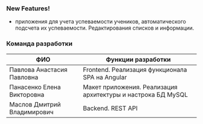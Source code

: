 ### New Features!

  - приложения для учета успеваемости учеников, автоматического подсчета их успеваемости. Редактирования списков и информации.

### Команда разработки

| ФИО | Функции разработки |
| ------ | ------ |
| Павлова Анастасия Павловна | Frontend. Реализация функционала SPA на Angular |
| Панасенко Елена Викторовна | Макет приложения. Реализация архитектуры и настрока БД MySQL |
| Маслов Дмитрий Владимирович | Backend. REST API |
